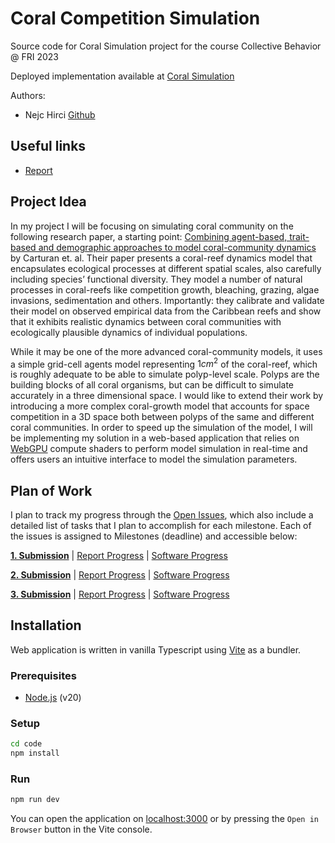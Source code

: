 # Coral Competition Simulation
Source code for Coral Simulation project for the course Collective Behavior @ FRI 2023

Deployed implementation available at [Coral Simulation](https://nejchirci.github.io/CoralSimulation)

Authors:
- Nejc Hirci [Github](https://github.com/NejcHirci)

## Useful links

- [Report](./report/out/report.pdf)

## Project Idea

In my project I will be focusing on simulating coral community on the following research paper, a starting point: [Combining agent-based, trait-based and demographic approaches to model coral-community dynamics](https://doi.org/10.7554/eLife.55993) by Carturan et. al. Their paper presents a coral-reef dynamics model that encapsulates ecological processes at different spatial scales, also carefully including species’ functional diversity. They model a number of natural processes in coral-reefs like competition growth, bleaching, grazing, algae invasions, sedimentation and others. Importantly: they calibrate and validate their model on observed empirical data from the Caribbean reefs and show that it exhibits realistic dynamics between coral communities with ecologically plausible dynamics of individual populations.

While it may be one of the more advanced coral-community models, it uses a simple grid-cell agents model representing $1cm^2$ of the coral-reef, which is roughly adequate to be able to simulate polyp-level scale. Polyps are the building blocks of all coral organisms, but can be difficult to simulate accurately in a three dimensional space. I would like to extend their work by introducing a more complex coral-growth model that accounts for space competition in a 3D space both between polyps of the same and different coral communities. In order to speed up the simulation of the model, I will be implementing my solution in a web-based application that relies on [WebGPU](https://www.w3.org/TR/webgpu/) compute shaders to perform model simulation in real-time and offers users an intuitive interface to model the simulation parameters.

## Plan of Work

I plan to track my progress through the [Open Issues](https://github.com/NejcHirci/CoralSimulation/issues), which also include a detailed list of tasks that I plan to accomplish for each milestone. Each of the issues is assigned to Milestones (deadline) and accessible below:

[**1. Submission**](https://github.com/NejcHirci/CoralSimulation/milestone/1) | [Report Progress](https://github.com/NejcHirci/CoralSimulation/issues/1) | [Software Progress](https://github.com/NejcHirci/CoralSimulation/issues/2) 

[**2. Submission**](https://github.com/NejcHirci/CoralSimulation/milestone/2) | [Report Progress](https://github.com/NejcHirci/CoralSimulation/issues/3) | [Software Progress](https://github.com/NejcHirci/CoralSimulation/issues/4) 

[**3. Submission**](https://github.com/NejcHirci/CoralSimulation/milestone/3) | [Report Progress](https://github.com/NejcHirci/CoralSimulation/issues/5) | [Software Progress](https://github.com/NejcHirci/CoralSimulation/issues/6) 

## Installation

Web application is written in vanilla Typescript using [Vite](https://vitejs.dev/) as a bundler.

### Prerequisites

- [Node.js](https://nodejs.org/en/) (v20)

### Setup

```bash
cd code
npm install
```
### Run
```bash
npm run dev
```
You can open the application on [localhost:3000](http://localhost:3000/) or by pressing the `Open in Browser` button in the Vite console.
